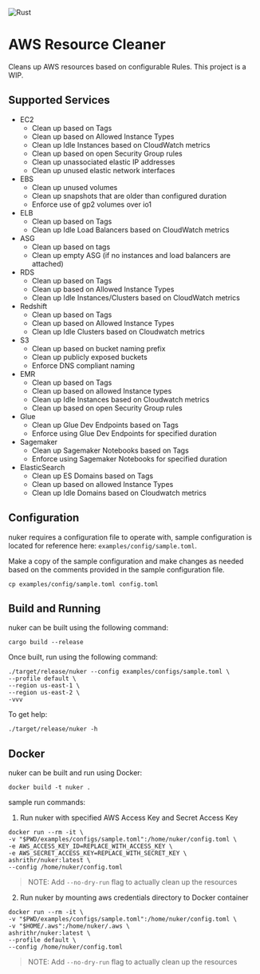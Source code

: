![Rust](https://github.com/ashrithr/nuker/workflows/Rust/badge.svg?branch=master)

# AWS Resource Cleaner

Cleans up AWS resources based on configurable Rules. This project is a WIP.

## Supported Services

* EC2
    - Clean up based on Tags
    - Clean up based on Allowed Instance Types
    - Clean up Idle Instances based on CloudWatch metrics
    - Clean up based on open Security Group rules
    - Clean up unassociated elastic IP addresses
    - Clean up unused elastic network interfaces
* EBS
    - Clean up unused volumes
    - Clean up snapshots that are older than configured duration
    - Enforce use of gp2 volumes over io1
* ELB
    - Clean up based on Tags
    - Clean up Idle Load Balancers based on CloudWatch metrics
* ASG
    - Clean up based on tags
    - Clean up empty ASG (if no instances and load balancers are attached)
* RDS
    - Clean up based on Tags
    - Clean up based on Allowed Instance Types
    - Clean up Idle Instances/Clusters based on CloudWatch metrics
* Redshift
    - Clean up based on Tags
    - Clean up based on Allowed Instance Types
    - Clean up Idle Clusters based on Cloudwatch metrics
* S3
    - Clean up based on bucket naming prefix
    - Clean up publicly exposed buckets
    - Enforce DNS compliant naming
* EMR
    - Clean up based on Tags
    - Clean up based on allowed Instance types
    - Clean up Idle Instances based on Cloudwatch metrics
    - Clean up based on open Security Group rules
* Glue
    - Clean up Glue Dev Endpoints based on Tags
    - Enforce using Glue Dev Endpoints for specified duration
* Sagemaker
    - Clean up Sagemaker Notebooks based on Tags
    - Enforce using Sagemaker Notebooks for specified duration
* ElasticSearch
    - Clean up ES Domains based on Tags
    - Clean up based on allowed Instance Types
    - Clean up Idle Domains based on Cloudwatch metrics

## Configuration

nuker requires a configuration file to operate with, sample configuration is located for reference here: `examples/config/sample.toml`.

Make a copy of the sample configuration and make changes as needed based on the comments provided in the sample configuration file.

```
cp examples/config/sample.toml config.toml
```

## Build and Running

nuker can be built using the following command:

```
cargo build --release
```

Once built, run using the following command:

```
./target/release/nuker --config examples/configs/sample.toml \
--profile default \
--region us-east-1 \
--region us-east-2 \
-vvv
```

To get help:

```
./target/release/nuker -h
```

## Docker

nuker can be built and run using Docker:

```
docker build -t nuker .
```

sample run commands:

1. Run nuker with specified AWS Access Key and Secret Access Key

```
docker run --rm -it \
-v "$PWD/examples/configs/sample.toml":/home/nuker/config.toml \
-e AWS_ACCESS_KEY_ID=REPLACE_WITH_ACCESS_KEY \
-e AWS_SECRET_ACCESS_KEY=REPLACE_WITH_SECRET_KEY \
ashrithr/nuker:latest \
--config /home/nuker/config.toml
```

> NOTE: Add `--no-dry-run` flag to actually clean up the resources

2. Run nuker by mounting aws credentials directory to Docker container

```
docker run --rm -it \
-v "$PWD/examples/configs/sample.toml":/home/nuker/config.toml \
-v "$HOME/.aws":/home/nuker/.aws \
ashrithr/nuker:latest \
--profile default \
--config /home/nuker/config.toml
```

> NOTE: Add `--no-dry-run` flag to actually clean up the resources